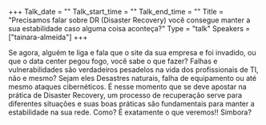 
+++
Talk_date = ""
Talk_start_time = ""
Talk_end_time = ""
Title = "Precisamos falar sobre DR (Disaster Recovery) você consegue manter a sua estabilidade caso alguma coisa aconteça?"
Type = "talk"
Speakers = ["tainara-almeida"]
+++

Se agora, alguém te liga e fala que o site da sua empresa e foi invadido, ou que o data center pegou fogo, você sabe o que fazer?
Falhas e vulnerabilidades são verdadeiros pesadelos na vida dos profissionais de TI, não e mesmo? Sejam eles Desastres naturais, falha de equipamento ou até mesmo ataques cibernéticos. É nesse momento que se deve apostar na prática de Disaster Recovery, um processo de recuperação serve para diferentes situações e suas boas práticas são fundamentais para manter a estabilidade na sua rede. Como? É exatamente o que veremos!! Simbora?